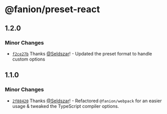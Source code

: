 # @fanion/preset-react

## 1.2.0

### Minor Changes

- [`f2ce27b`](https://github.com/Seldszar/fanion/commit/f2ce27bf8750657cf7225df7e1513e7255d52a1e) Thanks [@Seldszar](https://github.com/Seldszar)! - Updated the preset format to handle custom options

## 1.1.0

### Minor Changes

- [`2f88420`](https://github.com/Seldszar/fanion/commit/2f8842086b344dae906c6521462354d5b4073470) Thanks [@Seldszar](https://github.com/Seldszar)! - Refactored `@fanion/webpack` for an easier usage & tweaked the TypeScript compiler options.
